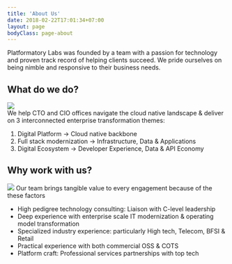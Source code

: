 ```yaml
---
title: 'About Us'
date: 2018-02-22T17:01:34+07:00
layout: page
bodyClass: page-about
---
```

Platformatory Labs was founded by a team with a passion for technology and proven 
track record of helping clients succeed. We pride ourselves on being nimble and responsive to  their business needs.

## What do we do?
 <img src="..\images\cto.png">
 <br>
We help CTO and CIO offices navigate the cloud native landscape & deliver on 3 interconnected enterprise transformation themes: 

1. Digital Platform → Cloud native backbone
2. Full stack modernization → Infrastructure, Data & Applications
3. Digital Ecosystem → Developer Experience, Data & API Economy

## Why work with us?
 <img src="..\images\atob.jpeg">
Our team brings tangible value to every engagement because of the these factors

- High pedigree technology consulting:  Liaison with C-level leadership
- Deep experience with enterprise scale IT modernization & operating model transformation
- Specialized industry experience: particularly High tech, Telecom, BFSI & Retail
- Practical experience with both commercial OSS & COTS
- Platform craft: Professional services partnerships with top tech

